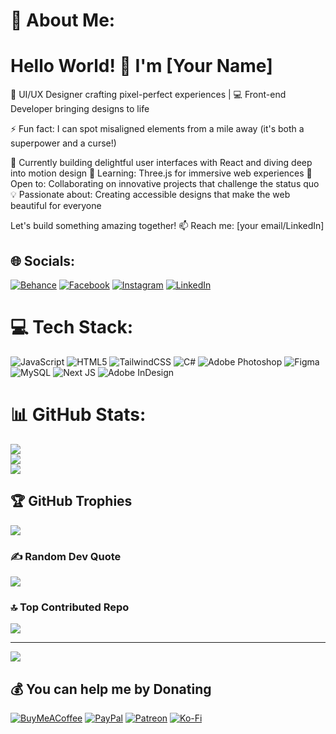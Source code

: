 # 💫 About Me:
# Hello World! 👋 I'm [Your Name]

🎨 UI/UX Designer crafting pixel-perfect experiences | 💻 Front-end Developer bringing designs to life

⚡ Fun fact: I can spot misaligned elements from a mile away (it's both a superpower and a curse!)

🔭 Currently building delightful user interfaces with React and diving deep into motion design
🌱 Learning: Three.js for immersive web experiences
🤝 Open to: Collaborating on innovative projects that challenge the status quo
💡 Passionate about: Creating accessible designs that make the web beautiful for everyone

Let's build something amazing together! 
📫 Reach me: [your email/LinkedIn]


## 🌐 Socials:
[![Behance](https://img.shields.io/badge/Behance-1769ff?logo=behance&logoColor=white)](https://behance.net/manjishupadhaya) [![Facebook](https://img.shields.io/badge/Facebook-%231877F2.svg?logo=Facebook&logoColor=white)](https://facebook.com/manjish.gyawali10) [![Instagram](https://img.shields.io/badge/Instagram-%23E4405F.svg?logo=Instagram&logoColor=white)](https://instagram.com/supply_np) [![LinkedIn](https://img.shields.io/badge/LinkedIn-%230077B5.svg?logo=linkedin&logoColor=white)](https://linkedin.com/in/manjishg) 

# 💻 Tech Stack:
![JavaScript](https://img.shields.io/badge/javascript-%23323330.svg?style=for-the-badge&logo=javascript&logoColor=%23F7DF1E) ![HTML5](https://img.shields.io/badge/html5-%23E34F26.svg?style=for-the-badge&logo=html5&logoColor=white) ![TailwindCSS](https://img.shields.io/badge/tailwindcss-%2338B2AC.svg?style=for-the-badge&logo=tailwind-css&logoColor=white) ![C#](https://img.shields.io/badge/c%23-%23239120.svg?style=for-the-badge&logo=csharp&logoColor=white) ![Adobe Photoshop](https://img.shields.io/badge/adobe%20photoshop-%2331A8FF.svg?style=for-the-badge&logo=adobe%20photoshop&logoColor=white) ![Figma](https://img.shields.io/badge/figma-%23F24E1E.svg?style=for-the-badge&logo=figma&logoColor=white) ![MySQL](https://img.shields.io/badge/mysql-4479A1.svg?style=for-the-badge&logo=mysql&logoColor=white) ![Next JS](https://img.shields.io/badge/Next-black?style=for-the-badge&logo=next.js&logoColor=white) ![Adobe InDesign](https://img.shields.io/badge/Adobe%20InDesign-49021F?style=for-the-badge&logo=adobeindesign&logoColor=FF3366)
# 📊 GitHub Stats:
![](https://github-readme-stats.vercel.app/api?username=manzis&theme=dark&hide_border=false&include_all_commits=true&count_private=false)<br/>
![](https://github-readme-streak-stats.herokuapp.com/?user=manzis&theme=dark&hide_border=false)<br/>
![](https://github-readme-stats.vercel.app/api/top-langs/?username=manzis&theme=dark&hide_border=false&include_all_commits=true&count_private=false&layout=compact)

## 🏆 GitHub Trophies
![](https://github-profile-trophy.vercel.app/?username=manzis&theme=radical&no-frame=false&no-bg=true&margin-w=4)

### ✍️ Random Dev Quote
![](https://quotes-github-readme.vercel.app/api?type=horizontal&theme=radical)

### 🔝 Top Contributed Repo
![](https://github-contributor-stats.vercel.app/api?username=manzis&limit=5&theme=dark&combine_all_yearly_contributions=true)

---
[![](https://visitcount.itsvg.in/api?id=manzis&icon=0&color=0)](https://visitcount.itsvg.in)

  ## 💰 You can help me by Donating
  [![BuyMeACoffee](https://img.shields.io/badge/Buy%20Me%20a%20Coffee-ffdd00?style=for-the-badge&logo=buy-me-a-coffee&logoColor=black)](https://buymeacoffee.com/manjishG) [![PayPal](https://img.shields.io/badge/PayPal-00457C?style=for-the-badge&logo=paypal&logoColor=white)](https://paypal.me/manjishG) [![Patreon](https://img.shields.io/badge/Patreon-F96854?style=for-the-badge&logo=patreon&logoColor=white)](https://patreon.com/manjishG) [![Ko-Fi](https://img.shields.io/badge/Ko--fi-F16061?style=for-the-badge&logo=ko-fi&logoColor=white)](https://ko-fi.com/manjishG) 

  
<!-- Proudly created with GPRM ( https://gprm.itsvg.in ) -->
